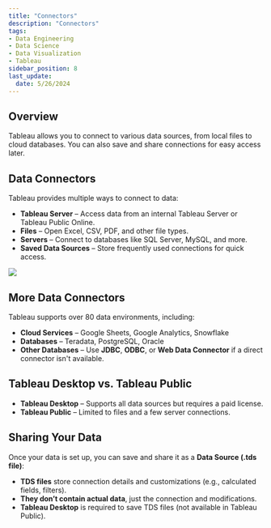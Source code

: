 ```yaml
---
title: "Connectors"
description: "Connectors"
tags: 
- Data Engineering
- Data Science
- Data Visualization
- Tableau
sidebar_position: 8
last_update:
  date: 5/26/2024
---
```


## Overview

Tableau allows you to connect to various data sources, from local files to cloud databases. You can also save and share connections for easy access later.  

## Data Connectors  

Tableau provides multiple ways to connect to data:  

- **Tableau Server** – Access data from an internal Tableau Server or Tableau Public Online.  
- **Files** – Open Excel, CSV, PDF, and other file types.  
- **Servers** – Connect to databases like SQL Server, MySQL, and more.  
- **Saved Data Sources** – Store frequently used connections for quick access.  


<div class="img-center"> 

![](/img/docs/Screenshot-2025-03-14-232738.png)

</div>



## More Data Connectors  

Tableau supports over 80 data environments, including:  

- **Cloud Services** – Google Sheets, Google Analytics, Snowflake  
- **Databases** – Teradata, PostgreSQL, Oracle  
- **Other Databases** – Use **JDBC**, **ODBC**, or **Web Data Connector** if a direct connector isn't available.  

## Tableau Desktop vs. Tableau Public  

- **Tableau Desktop** – Supports all data sources but requires a paid license.  
- **Tableau Public** – Limited to files and a few server connections.  

## Sharing Your Data  

Once your data is set up, you can save and share it as a **Data Source (.tds file)**:  

- **TDS files** store connection details and customizations (e.g., calculated fields, filters).  
- **They don’t contain actual data**, just the connection and modifications.  
- **Tableau Desktop** is required to save TDS files (not available in Tableau Public).  

